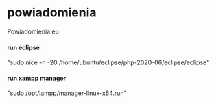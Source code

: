 # powiadomienia
Powiadomienia.eu

#### run eclipse
"sudo nice -n -20 /home/ubuntu/eclipse/php-2020-06/eclipse/eclipse"

#### run xampp manager
"sudo /opt/lampp/manager-linux-x64.run"